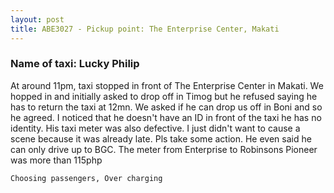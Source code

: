 ```yaml
---
layout: post
title: ABE3027 - Pickup point: The Enterprise Center, Makati
---
```


### Name of taxi: Lucky Philip

At around 11pm, taxi stopped in front of The Enterprise Center in Makati. We hopped in and initially asked to drop off in Timog but he refused saying he has to return the taxi at 12mn. We asked if he can drop us off in Boni and so he agreed. I noticed that he doesn't have an ID in front of the taxi he has no identity. His taxi meter was also defective. I just didn't want to cause a scene because it was already late. Pls take some action. He even said he can only drive up to BGC. The meter from Enterprise to Robinsons Pioneer was more than 115php

```Choosing passengers, Over charging```
